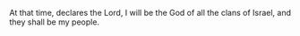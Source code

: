 At that time, declares the Lord, I will be the God of all the clans of Israel, and they shall be my people.

